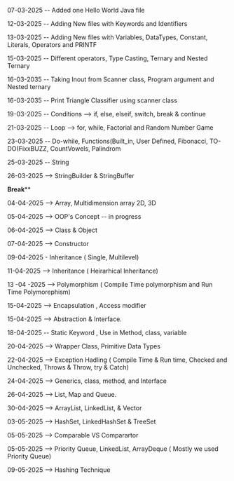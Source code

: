 07-03-2025 -- Added one Hello World Java file

12-03-2025 -- Adding New files with Keywords and Identifiers

13-03-2025  -- Adding New files with Variables, DataTypes, Constant, Literals, Operators and PRINTF

15-03-2025 -- Different operators, Type Casting, Ternary and Nested Ternary

16-03-2035 -- Taking Inout from Scanner class, Program argument and Nested ternary

16-03-2035 -- Print Triangle Classifier using scanner class

19-03-2025 -- Conditions --> if, else, elseif, switch, break & continue

21-03-2025 -- Loop --> for, while, Factorial and Random Number Game

23-03-2025 -- Do-while, Functions(Built_in, User Defined, Fibonacci, TO-DO(FixxBUZZ, CountVowels, Palindrom

25-03-2025 -- String

26-03-2025 --> StringBuilder & StringBuffer

************Break**************

04-04-2025 --> Array, Multidimension array 2D, 3D

05-04-2025 --> OOP's Concept -- in progress

06-04-2025 --> Class & Object

07-04-2025 --> Constructor

09-04-2025 - Inheritance ( Single, Multilevel)

11-04-2025 --> Inheritance ( Heirarhical Inheritance)

13 -04 -2025 --> Polymorphism ( Compile Time polymorphism and Run Time Polymorephism)

15-04-2025 --> Encapsulation , Access modifier

15-04-2025 --> Abstraction & Interface.

18-04-2025 -- Static Keyword , Use in Method, class, variable

20-04-2025 --> Wrapper Class, Primitive Data Types

22-04-2025 --> Exception Hadling ( Compile Time & Run time, Checked and Unchecked, Throws & Throw, try & Catch)

24-04-2025 --> Generics, class, method, and Interface <T>

26-04-2025 --> List, Map and Queue.

30-04-2025 --> ArrayList, LinkedList, & Vector

03-05-2025 --> HashSet, LinkedHashSet & TreeSet

05-05-2025 --> Comparable VS Comparartor

05-05-2025 --> Priority Queue, LinkedList, ArrayDeque ( Mostly we used Priority Queue)

09-05-2025 --> Hashing Technique



